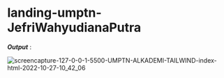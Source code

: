 # landing-umptn-JefriWahyudianaPutra

<b><i>Output</i></b> : 

![screencapture-127-0-0-1-5500-UMPTN-ALKADEMI-TAILWIND-index-html-2022-10-27-10_42_06](https://user-images.githubusercontent.com/92837751/198186065-d67772dd-f305-47dc-ae6a-8774ccfc880f.png)
